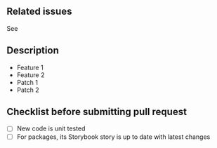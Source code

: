 ## Related issues

See <!-- put issue number here, or delete this section -->

## Description

<!-- 'Description' section is optional -->

- Feature 1
- Feature 2
- Patch 1
- Patch 2

## Checklist before submitting pull request

- [ ] New code is unit tested
- [ ] For packages, its Storybook story is up to date with latest changes
